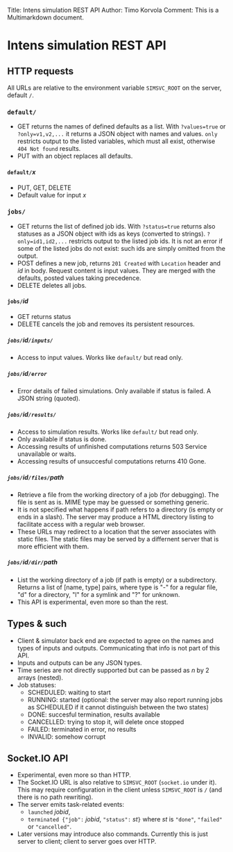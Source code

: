 Title: Intens simulation REST API
Author: Timo Korvola
Comment: This is a Multimarkdown document.

# Intens simulation REST API

## HTTP requests

All URLs are relative to the environment variable `SIMSVC_ROOT` on the
server, default `/`.

### `default/`

- GET returns the names of defined defaults as a list.  With
  `?values=true` or `?only=v1,v2,...` it returns a JSON object with
  names and values.  `only` restricts output to the listed variables,
  which must all exist, otherwise `404 Not found` results.
- PUT with an object replaces all defaults.

#### `default/`*x*

- PUT, GET, DELETE
- Default value for input *x*

### `jobs/`

- GET returns the list of defined job ids.  With `?status=true`
  returns also statuses as a JSON object with ids as keys (converted
  to strings).  `?only=id1,id2,...` restricts output to the listed job
  ids.  It is not an error if some of the listed jobs do not exist:
  such ids are simply omitted from the output.
- POST defines a new job, returns `201 Created` with `Location` header
  and *id* in body.  Request content is input values.  They are merged
  with the defaults, posted values taking precedence.
- DELETE deletes all jobs.

#### `jobs/`*id*

- GET returns status
- DELETE cancels the job and removes its persistent resources.

##### `jobs/`*id*`/inputs/`

- Access to input values.  Works like `default/` but read only.

##### `jobs/`*id*`/error`

- Error details of failed simulations.  Only available if status is
  failed.  A JSON string (quoted).

##### `jobs/`*id*`/results/`

- Access to simulation results.  Works like `default/` but read only.
- Only available if status is done.
- Accessing results of unfinished computations returns 503 Service
  unavailable or waits.
- Accessing results of unsuccesful computations returns 410 Gone.

##### `jobs/`*id*`/files/`*path*

- Retrieve a file from the working directory of a job (for debugging).
  The file is sent as is.  MIME type may be guessed or something
  generic.
- It is not specified what happens if path refers to a directory (is
  empty or ends in a slash).  The server may produce a HTML directory
  listing to facilitate access with a regular web browser.
- These URLs may redirect to a location that the server associates
  with static files.  The static files may be served by a differnent
  server that is more efficient with them.

##### `jobs/`*id*`/dir/`*path*

- List the working directory of a job (if path is empty) or a
  subdirectory.  Returns a list of [name, type]
  pairs, where type is "-" for a regular file, "d" for a
  directory, "l" for a symlink and "?" for unknown.
- This API is experimental, even more so than the rest.

## Types & such

- Client & simulator back end are expected to agree on the names and
  types of inputs and outputs.  Communicating that info is not part of
  this API.
- Inputs and outputs can be any JSON types.
- Time series are not directly supported but can be passed as *n* by 2
  arrays (nested).
- Job statuses:
    * SCHEDULED: waiting to start
    * RUNNING: started (optional: the server may also report running
      jobs as SCHEDULED if it cannot distinguish between the two states)
    * DONE: succesful termination, results available
    * CANCELLED: trying to stop it, will delete once stopped
    * FAILED: terminated in error, no results
    * INVALID: somehow corrupt

## Socket.IO API

- Experimental, even more so than HTTP.
- The Socket.IO URL is also relative to `SIMSVC_ROOT` (`socket.io`
  under it).  This may require configuration in the client unless
  `SIMSVC_ROOT` is `/` (and there is no path rewriting).
- The server emits task-related events:
    * `launched` *jobid*,
    * `terminated {"job":` *jobid*, `"status":` *st*`}` where *st* is
      `"done"`, `"failed"` or `"cancelled"`.
- Later versions may introduce also commands.  Currently this is just
  server to client; client to server goes over HTTP.
